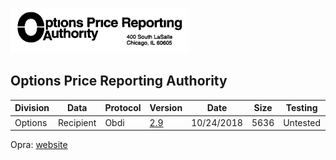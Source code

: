 [![Opra](https://github.com/Open-Markets-Initiative/Directory/blob/master/Logos/Opra.png)](https://www.opraplan.com)


## Options Price Reporting Authority

|Division | Data | Protocol | Version | Date | Size | Testing | Specification|
|--- | --- | --- | --- | --- | --- | --- | ---|
|Options | Recipient | Obdi | [2.9][Opra.Options.Recipient.Obdi.v2.9 Version] | 10/24/2018 | 5636 | Untested | [url](https://www.opradata.com/specs/opra_output_binary_dr_spec.pdf "Specification url") - [pdf](https://github.com/Open-Markets-Initiative/Directory/blob/master/Specifications/Opra/Opra.Options.Recipient.Bdi.v2.7.pdf "Specification pdf manual")|


Opra: [website](https://www.opraplan.com "Go to Options Price Reporting Authority")


[Opra.Options.Recipient.Obdi.v2.9 Version]: https://github.com/Open-Markets-Initiative/wireshark-lua/blob/master/Opra/Opra.Options.Recipient.Obdi.v2.9.Script.Dissector.lua "Options Price Reporting Authority 2.9 Script Dissector"
